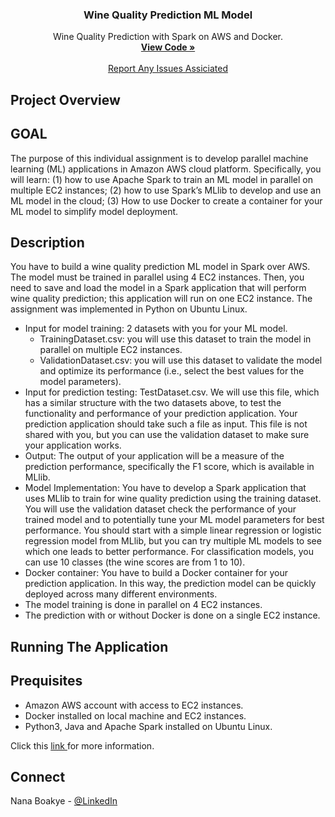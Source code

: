 
<h3 align="center">Wine Quality Prediction ML Model</h3>

  <p align="center">
    Wine Quality Prediction with Spark on AWS and Docker.
    <br />
    <a href="https://github.com/NanaBoakye11/Wine-Quality-Prediction-ML-Model"><strong>View Code »</strong></a>
    <br />
    <br />
    <a href="https://github.com/NanaBoakye11/Wine-Quality-Prediction-ML-Model/issues">Report Any Issues Assiciated</a>
  </p>

## Project Overview
## GOAL

The purpose of this individual assignment is to develop parallel machine learning (ML) applications in Amazon AWS cloud platform. Specifically, you will learn: (1) how to use Apache Spark to train an ML model in parallel on multiple EC2 instances; (2) how to use Spark’s MLlib to develop and use an ML model in the cloud; (3) How to use Docker to create a container for your ML model to simplify model deployment.


## Description 

You have to build a wine quality prediction ML model in Spark over AWS. The model must be trained in parallel using 4 EC2 instances. Then, you need to save and load the model in a Spark application that will perform wine quality prediction; this application will run on one EC2 instance. The assignment was implemented in Python on Ubuntu Linux.


* Input for model training: 2 datasets with you for your ML model.
    * TrainingDataset.csv: you will use this dataset to train the model in parallel on multiple EC2 instances.
    * ValidationDataset.csv: you will use this dataset to validate the model and optimize its
performance (i.e., select the best values for the model parameters).
* Input for prediction testing: TestDataset.csv. We will use this file, which has a similar structure
with the two datasets above, to test the functionality and performance of your prediction
application. Your prediction application should take such a file as input. This file is not shared with
you, but you can use the validation dataset to make sure your application works.
* Output: The output of your application will be a measure of the prediction performance, specifically
the F1 score, which is available in MLlib.
* Model Implementation: You have to develop a Spark application that uses MLlib to train for wine
quality prediction using the training dataset. You will use the validation dataset check the
performance of your trained model and to potentially tune your ML model parameters for best
performance. You should start with a simple linear regression or logistic regression model from
MLlib, but you can try multiple ML models to see which one leads to better performance. For
classification models, you can use 10 classes (the wine scores are from 1 to 10). 
* Docker container: You have to build a Docker container for your prediction application. In this
way, the prediction model can be quickly deployed across many different environments.
* The model training is done in parallel on 4 EC2 instances.
* The prediction with or without Docker is done on a single EC2 instance.



## Running The Application 
## Prequisites

* Amazon AWS account with access to EC2 instances.
* Docker installed on local machine and EC2 instances.
* Python3, Java and Apache Spark installed on Ubuntu Linux.


Click this <a href="https://github.com/NanaBoakye11/Wine-Quality-Prediction-ML-Model/HowToGuide.pdf">link </a> for more information.


## Connect

Nana Boakye - [@LinkedIn](https://www.linkedin.com/in/boakye-nana/)